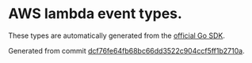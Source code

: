 # AWS lambda event types.

These types are automatically generated from the
[official Go SDK](https://github.com/aws/aws-lambda-go/tree/master/events).

Generated from commit [dcf76fe64fb68bc66dd3522c904ccf5ff1b2710a](https://github.com/aws/aws-lambda-go/commit/dcf76fe64fb68bc66dd3522c904ccf5ff1b2710a).
